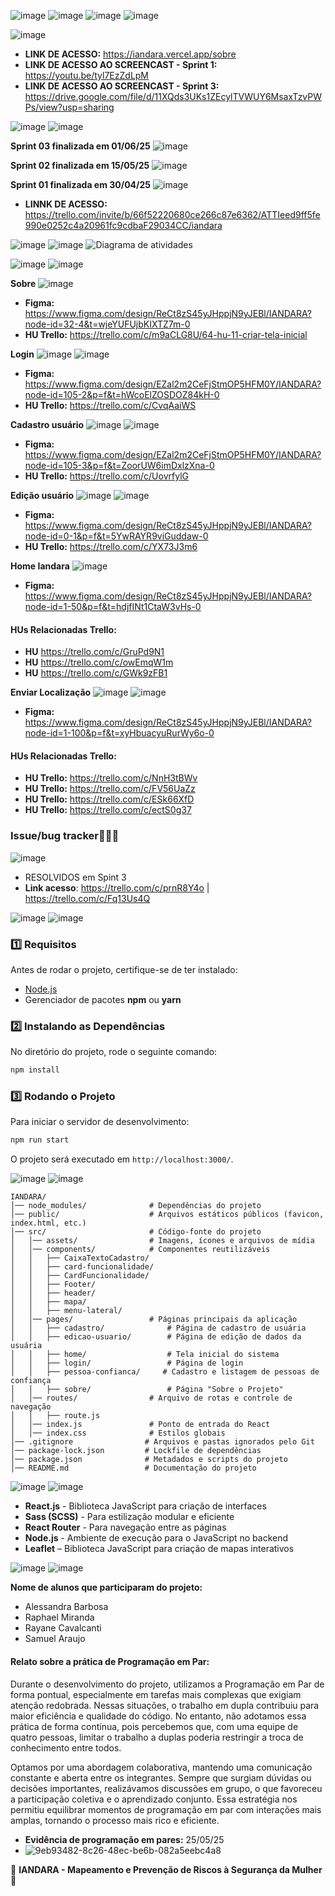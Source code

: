 ![image](https://github.com/user-attachments/assets/972ff49d-949c-46f6-a572-ffc8ae6eb444)
![image](https://github.com/user-attachments/assets/54d190b1-682f-4e07-bf9d-ffd2334bb67e)
![image](https://github.com/user-attachments/assets/0e83a189-2ec3-49f5-9193-8a7075b225b1)
![image](https://github.com/user-attachments/assets/b91fc256-15f0-49a3-92b3-fbfcc07ac43d)


![image](https://github.com/user-attachments/assets/040850f6-9c1c-45bd-9869-744123e51524)

- **LINK DE ACESSO:** https://iandara.vercel.app/sobre
- **LINK DE ACESSO AO SCREENCAST - Sprint 1:** https://youtu.be/tyl7EzZdLpM
- **LINK DE ACESSO AO SCREENCAST - Sprint 3:** https://drive.google.com/file/d/11XQds3UKs1ZEcylTVWUY6MsaxTzvPWPs/view?usp=sharing

![image](https://github.com/user-attachments/assets/357b6a85-860c-4f50-b9f7-5483dc7f9602)
![image](https://github.com/user-attachments/assets/ab845ebc-0c0d-4cc4-88b1-c32543c10e16)

**Sprint 03 finalizada em 01/06/25**
![image](https://github.com/user-attachments/assets/89e9c6c5-5504-4570-90a0-48551484fcf4)

**Sprint 02 finalizada em 15/05/25**
![image](https://github.com/user-attachments/assets/4ac7fe4a-9f2d-47d3-89a8-1a32bcafe840)

**Sprint 01 finalizada em 30/04/25**
![image](https://github.com/user-attachments/assets/3070b313-10a4-4e74-bcc7-0162a5532e00)


- **LINNK DE ACESSO:** https://trello.com/invite/b/66f52220680ce266c87e6362/ATTIeed9ff5fe990e0252c4a20961fc9cdbaF29034CC/iandara


![image](https://github.com/user-attachments/assets/357b6a85-860c-4f50-b9f7-5483dc7f9602)
![image](https://github.com/user-attachments/assets/f8bb6823-f548-4e8a-8d6b-cc56f68d9459)
![Diagrama de atividades](https://github.com/user-attachments/assets/4913b1af-a0d5-45bd-afa4-8c6902760a21)


![image](https://github.com/user-attachments/assets/357b6a85-860c-4f50-b9f7-5483dc7f9602)
![image](https://github.com/user-attachments/assets/f1f384cd-d382-44a0-9b7b-fe2968962c5a)

**Sobre**
![image](https://github.com/user-attachments/assets/41a645cc-ed0e-403a-9240-73f92a6601ff)
- **Figma:** https://www.figma.com/design/ReCt8zS45yJHppjN9yJEBl/IANDARA?node-id=32-4&t=wjeYUFUjbKIXTZ7m-0
- **HU Trello:** https://trello.com/c/m9aCLG8U/64-hu-11-criar-tela-inicial

**Login**
![image](https://github.com/user-attachments/assets/357b6a85-860c-4f50-b9f7-5483dc7f9602)
![image](https://github.com/user-attachments/assets/defd67ce-4921-419c-b9dc-c21d2a78cec4)
- **Figma:** https://www.figma.com/design/EZal2m2CeFjStmOP5HFM0Y/IANDARA?node-id=105-2&p=f&t=hWcoElZOSDOZ84kH-0
- **HU Trello:** https://trello.com/c/CvqAaiWS

**Cadastro usuário**
![image](https://github.com/user-attachments/assets/357b6a85-860c-4f50-b9f7-5483dc7f9602)
![image](https://github.com/user-attachments/assets/44071277-e522-4e60-89ae-7aff4ef4e24f)
- **Figma:** https://www.figma.com/design/EZal2m2CeFjStmOP5HFM0Y/IANDARA?node-id=105-3&p=f&t=ZoorUW6imDxlzXna-0
- **HU Trello:** https://trello.com/c/UovrfylG

**Edição usuário**
![image](https://github.com/user-attachments/assets/357b6a85-860c-4f50-b9f7-5483dc7f9602)
![image](https://github.com/user-attachments/assets/65d7fe41-d03f-40df-87b7-b55a2b0e2729)
- **Figma:** https://www.figma.com/design/ReCt8zS45yJHppjN9yJEBl/IANDARA?node-id=0-1&p=f&t=5YwRAYR9viGuddaw-0 
- **HU Trello:** https://trello.com/c/YX73J3m6

**Home Iandara**
![image](https://github.com/user-attachments/assets/e17b3174-9a55-4368-976f-47f6590eb7e6)
- **Figma:** https://www.figma.com/design/ReCt8zS45yJHppjN9yJEBl/IANDARA?node-id=1-50&p=f&t=hdjfINt1CtaW3vHs-0
#### **HUs Relacionadas Trello:** 
- **HU** https://trello.com/c/GruPd9N1
- **HU** https://trello.com/c/owEmqW1m
- **HU** https://trello.com/c/GWk9zFB1

**Enviar Localização**
![image](https://github.com/user-attachments/assets/357b6a85-860c-4f50-b9f7-5483dc7f9602)
![image](https://github.com/user-attachments/assets/042f690a-cb99-4cb0-8e58-3f1a59d6c159)
- **Figma:** https://www.figma.com/design/ReCt8zS45yJHppjN9yJEBl/IANDARA?node-id=1-100&p=f&t=xyHbuacyuRurWy6o-0
#### **HUs Relacionadas Trello:** 
- **HU Trello:** https://trello.com/c/NnH3tBWv
- **HU Trello:** https://trello.com/c/FV56UaZz
- **HU Trello:** https://trello.com/c/ESk66XfD
- **HU Trello:** https://trello.com/c/ectS0g37


### **Issue/bug tracker**🐞🐞🐞
![image](https://github.com/user-attachments/assets/d14b2de0-1992-490b-9dc2-bdfe0cbd0824)
- RESOLVIDOS em Spint 3
- **Link acesso**: https://trello.com/c/prnR8Y4o   |  https://trello.com/c/Fq13Us4Q


![image](https://github.com/user-attachments/assets/357b6a85-860c-4f50-b9f7-5483dc7f9602)
![image](https://github.com/user-attachments/assets/1fce5788-cf11-4e2e-bd9e-659caa72fe64)


### **1️⃣ Requisitos**
Antes de rodar o projeto, certifique-se de ter instalado:
- [Node.js](https://nodejs.org/)
- Gerenciador de pacotes **npm** ou **yarn**

### **2️⃣ Instalando as Dependências**
No diretório do projeto, rode o seguinte comando:
```sh
npm install
```

### **3️⃣ Rodando o Projeto**
Para iniciar o servidor de desenvolvimento:
```sh
npm run start
```
O projeto será executado em `http://localhost:3000/`.


![image](https://github.com/user-attachments/assets/357b6a85-860c-4f50-b9f7-5483dc7f9602)
![image](https://github.com/user-attachments/assets/6ab39a64-3434-458d-8329-ac34b40911ca)


```
IANDARA/
│── node_modules/              # Dependências do projeto
│── public/                    # Arquivos estáticos públicos (favicon, index.html, etc.)
│── src/                       # Código-fonte do projeto
│   │── assets/                # Imagens, ícones e arquivos de mídia
│   │── components/            # Componentes reutilizáveis
│   │   ├── CaixaTextoCadastro/
│   │   ├── card-funcionalidade/
│   │   ├── CardFuncionalidade/
│   │   ├── Footer/
│   │   ├── header/
│   │   ├── mapa/
│   │   ├── menu-lateral/
│   │── pages/                 # Páginas principais da aplicação
│   │   ├── cadastro/              # Página de cadastro de usuária
│   │   ├── edicao-usuario/        # Página de edição de dados da usuária
│   │   ├── home/                  # Tela inicial do sistema
│   │   ├── login/                 # Página de login
│   │   ├── pessoa-confianca/     # Cadastro e listagem de pessoas de confiança
│   │   ├── sobre/                 # Página "Sobre o Projeto"
│   │── routes/                # Arquivo de rotas e controle de navegação
│   │   ├── route.js
│   │── index.js               # Ponto de entrada do React
│   │── index.css              # Estilos globais
│── .gitignore                # Arquivos e pastas ignorados pelo Git
│── package-lock.json         # Lockfile de dependências
│── package.json              # Metadados e scripts do projeto
│── README.md                 # Documentação do projeto
```


![image](https://github.com/user-attachments/assets/357b6a85-860c-4f50-b9f7-5483dc7f9602)
![image](https://github.com/user-attachments/assets/644a8c68-1449-4912-8b7c-e9ced368d14d)

- **React.js** - Biblioteca JavaScript para criação de interfaces
- **Sass (SCSS)** - Para estilização modular e eficiente
- **React Router** - Para navegação entre as páginas
- **Node.js** - Ambiente de execução para o JavaScript no backend
- **Leaflet** – Biblioteca JavaScript para criação de mapas interativos


![image](https://github.com/user-attachments/assets/357b6a85-860c-4f50-b9f7-5483dc7f9602)
![image](https://github.com/user-attachments/assets/596575bc-9b93-45b7-a0e2-d98f84cd41a9)


**Nome de alunos que participaram do projeto:**
- Alessandra Barbosa
- Raphael Miranda
- Rayane Cavalcanti
- Samuel Araujo

#### **Relato sobre a prática de Programação em Par:**

Durante o desenvolvimento do projeto, utilizamos a Programação em Par de forma pontual, especialmente em tarefas mais complexas que exigiam atenção redobrada. Nessas situações, o trabalho em dupla contribuiu para maior eficiência e qualidade do código. No entanto, não adotamos essa prática de forma contínua, pois percebemos que, com uma equipe de quatro pessoas, limitar o trabalho a duplas poderia restringir a troca de conhecimento entre todos.

Optamos por uma abordagem colaborativa, mantendo uma comunicação constante e aberta entre os integrantes. Sempre que surgiam dúvidas ou decisões importantes, realizávamos discussões em grupo, o que favoreceu a participação coletiva e o aprendizado conjunto. Essa estratégia nos permitiu equilibrar momentos de programação em par com interações mais amplas, tornando o processo mais rico e eficiente.

- **Evidência de programação em pares:** 25/05/25
- ![9eb93482-8c26-48ec-be6b-082a5eebc4a8](https://github.com/user-attachments/assets/98dfb025-6a72-4d85-b2b1-3b834c3145d3)


📌 **IANDARA - Mapeamento e Prevenção de Riscos à Segurança da Mulher** 💜

